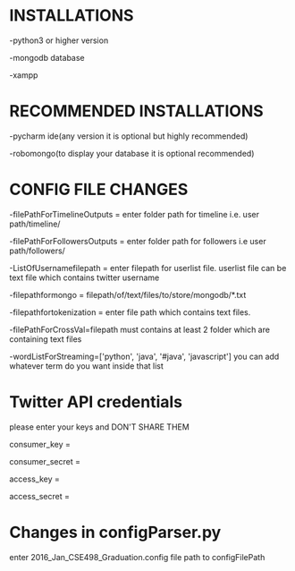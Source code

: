# INSTALLATIONS

-python3 or higher version

-mongodb database

-xampp

# RECOMMENDED INSTALLATIONS

-pycharm ide(any version it is optional but highly recommended)

-robomongo(to display your database it is optional recommended)

# CONFIG FILE CHANGES

-filePathForTimelineOutputs = enter folder path for timeline i.e. user path/timeline/

-filePathForFollowersOutputs = enter folder path for followers i.e user path/followers/

-ListOfUsernamefilepath = enter filepath for userlist file. userlist file can be text file which contains twitter username

-filepathformongo = filepath/of/text/files/to/store/mongodb/*.txt

-filepathfortokenization = enter file path which contains text files.

-filePathForCrossVal=filepath must contains at least 2 folder which are containing text files

-wordListForStreaming=['python', 'java', '#java', 'javascript'] you can add whatever term do you want inside that list

# Twitter API credentials

please enter your keys and DON'T SHARE THEM

consumer_key =

consumer_secret =

access_key =

access_secret =


# Changes in configParser.py

enter 2016_Jan_CSE498_Graduation.config file path to configFilePath